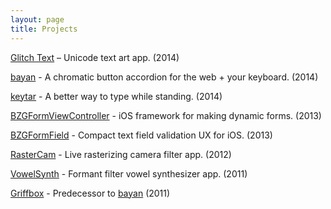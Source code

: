```yaml
---
layout: page
title: Projects
---
```

[Glitch Text](https://itunes.apple.com/us/app/glitch-text-tsu/id886059225?mt=8) – Unicode text art app. (2014)

[bayan](https://benzguo.github.com/bayan) - A chromatic button accordion for the web + your keyboard. (2014)

[keytar](projects/keytar) - A better way to type while standing. (2014)

[BZGFormViewController](https://github.com/benzguo/BZGFormViewController) - iOS framework for making dynamic forms. (2013)

[BZGFormField](https://github.com/benzguo/BZGFormField) - Compact text field validation UX for iOS. (2013)

[RasterCam](projects/RasterCam) - Live rasterizing camera filter app. (2012)

[VowelSynth](projects/VowelSynth) - Formant filter vowel synthesizer app. (2011)

[Griffbox](projects/Griffbox) - Predecessor to [bayan](https://benzguo.github.com/bayan) (2011)
